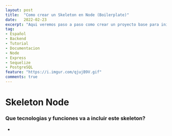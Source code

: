 ```yaml
---
layout: post
title:  "Como crear un Skeleton en Node (Boilerplate)"
date:   2022-02-23
excerpt: "Aqui veremos paso a paso como crear un proyecto base para iniciar una aplicacion de backend en Node"
tag:
- Español 
- Backend
- Tutorial
- Documentacion
- Node
- Express
- Sequelize
- PostgreSQL
feature: "https://i.imgur.com/qjujB9V.gif"
comments: true
---
```


# Skeleton Node
### Que tecnologias y funciones va a incluir este skeleton?

- 








